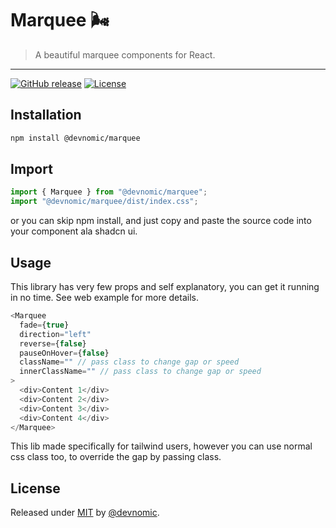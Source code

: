 # Marquee 🌬️

> A beautiful marquee components for React.

---

[![GitHub release](https://img.shields.io/github/release/devnomic/marquee?include_prereleases=&sort=semver&color=blue)](https://github.com/devnomic/marquee/releases/)
[![License](https://img.shields.io/badge/License-MIT-blue)](#license)

## Installation

```bash
npm install @devnomic/marquee
```

## Import

```ts
import { Marquee } from "@devnomic/marquee";
import "@devnomic/marquee/dist/index.css";
```

or you can skip npm install, and just copy and paste the source code into your component ala shadcn ui.

## Usage

This library has very few props and self explanatory, you can get it running in no time. See web example for more details.

```ts
<Marquee
  fade={true}
  direction="left"
  reverse={false}
  pauseOnHover={false}
  className="" // pass class to change gap or speed
  innerClassName="" // pass class to change gap or speed
>
  <div>Content 1</div>
  <div>Content 2</div>
  <div>Content 3</div>
  <div>Content 4</div>
</Marquee>
```

This lib made specifically for tailwind users, however you can use normal css class too, to override the gap by passing class.

## License

Released under [MIT](/LICENSE) by [@devnomic](https://github.com/devnomic).

